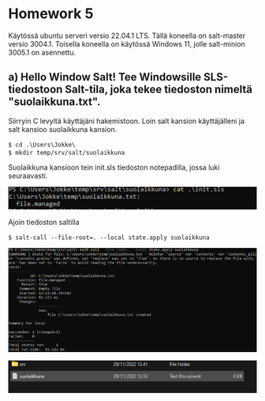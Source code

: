 # Homework 5
Käytössä ubuntu serveri versio 22.04.1 LTS. Tällä koneella on salt-master versio 3004.1. Toisella koneella on käytössä Windows 11, jolle salt-minion 3005.1 on asennettu.
## a) Hello Window Salt! Tee Windowsille SLS-tiedostoon Salt-tila, joka tekee tiedoston nimeltä "suolaikkuna.txt".
Siirryin C levyltä käyttäjäni hakemistoon. Loin salt kansion käyttäjälleni ja salt kansioo suolaikkuna kansion. 

	$ cd .\Users\Jokke\
	$ mkdir temp/srv/salt/suolaikkuna
	
Suolaikkuna kansioon tein init.sls tiedoston notepadilla, jossa luki seuraavasti.

![Alt text](/h5/h5a1.png)

Ajoin tiedoston saltilla

	$ salt-call --file-root=. --local state.apply suolaikkuna
	
![Alt text](/h5/h5a3.png)

![Alt text](/h5/h5a2.png)

